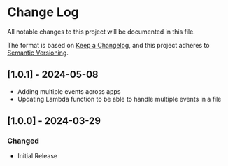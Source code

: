 # Change Log
All notable changes to this project will be documented in this file.

The format is based on [Keep a Changelog](https://keepachangelog.com/en/1.0.0/),
and this project adheres to [Semantic Versioning](https://semver.org/spec/v2.0.0.html).

## [1.0.1] - 2024-05-08
- Adding multiple events across apps
- Updating Lambda function to be able to handle multiple events in a file

## [1.0.0] - 2024-03-29

### Changed
- Initial Release
